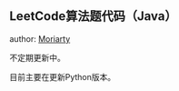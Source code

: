 ## LeetCode算法题代码（Java）

author: [Moriarty](https://github.com/Moriarty12138)

不定期更新中。


目前主要在更新Python版本。
